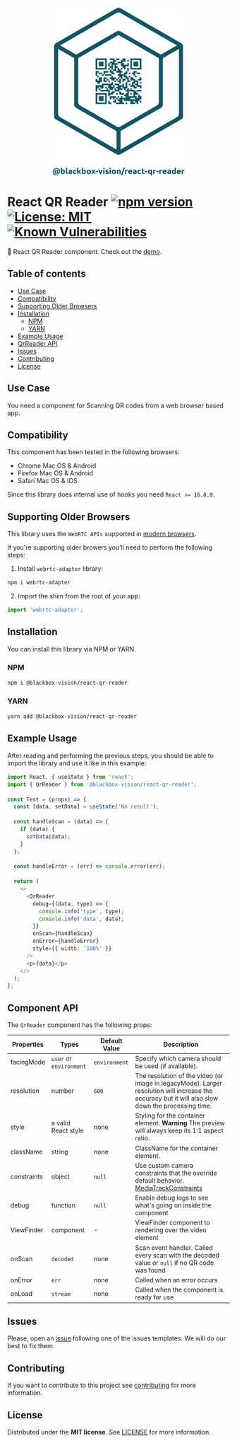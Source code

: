 <p align="center">
  <img al width="300" height="380" alt="Lib logo" src="./qr-reader-logo.png" style="width: 300px !important;" />
</p>

# React QR Reader [![npm version](https://badge.fury.io/js/%40blackbox-vision%2Freact-qr-reader.svg)](https://badge.fury.io/js/%40blackbox-vision%2Freact-qr-reader) [![License: MIT](https://img.shields.io/badge/License-MIT-brightgreen.svg)](https://opensource.org/licenses/MIT) [![Known Vulnerabilities](https://snyk.io/test/github/blackboxvision/react-qr-reader/badge.svg)](https://snyk.io/test/github/blackboxvision/react-qr-reader)

:rocket: React QR Reader component. Check out the [demo](https://blackboxvision.github.io/react-qr-reader).

## Table of contents

- [Use Case](#use-case)
- [Compatibility](#compatibility)
- [Supporting Older Browsers](#supporting-older-browsers)
- [Installation](#installation)
  - [NPM](#npm)
  - [YARN](#yarn)
- [Example Usage](#example-usage)
- [QrReader API](#component-api)
- [Issues](#issues)
- [Contributing](#contributing)
- [License](#license)

## Use Case

You need a component for Scanning QR codes from a web browser based app.

## Compatibility

This component has been tested in the following browsers:

- Chrome Mac OS & Android
- Firefox Mac OS & Android
- Safari Mac OS & IOS

Since this library does internal use of hooks you need `React >= 16.8.0`.

## Supporting Older Browsers

This library uses the `WebRTC APIs` supported in [modern browsers](https://caniuse.com/#search=webrtc).

If you're supporting older browers you'll need to perform the following steps:

1. Install `webrtc-adapter` library:

```bash
npm i webrtc-adapter
```

2. Import the shim from the root of your app:

```javascript
import 'webrtc-adapter';
```

## Installation

You can install this library via NPM or YARN.

### NPM

```bash
npm i @blackbox-vision/react-qr-reader
```

### YARN

```bash
yarn add @blackbox-vision/react-qr-reader
```

## Example Usage

After reading and performing the previous steps, you should be able to import the library and use it like in this example:

```javascript
import React, { useState } from 'react';
import { QrReader } from '@blackbox-vision/react-qr-reader';

const Test = (props) => {
  const [data, setData] = useState('No result');

  const handleScan = (data) => {
    if (data) {
      setData(data);
    }
  };

  const handleError = (err) => console.error(err);

  return (
    <>
      <QrReader
        debug={(data, type) => {
          console.info('type', type);
          console.info('data', data);
        }}
        onScan={handleScan}
        onError={handleError}
        style={{ width: '100%' }}
      />
      <p>{data}</p>
    </>
  );
};
```

## Component API

The `QrReader` component has the following props:

| Properties  | Types                   | Default Value | Description                                                                                                                                                       |
| ----------- | ----------------------- | ------------- | ----------------------------------------------------------------------------------------------------------------------------------------------------------------- |
| facingMode  | `user` or `environment` | `environment` | Specify which camera should be used (if available).                                                                                                               |
| resolution  | number                  | `600`         | The resolution of the video (or image in legacyMode). Larger resolution will increase the accuracy but it will also slow down the processing time.                |
| style       | a valid React style     | none          | Styling for the container element. **Warning** The preview will always keep its 1:1 aspect ratio.                                                                 |
| className   | string                  | none          | ClassName for the container element.                                                                                                                              |
| constraints | object                  | `null`        | Use custom camera constraints that the override default behavior. [MediaTrackConstraints](https://developer.mozilla.org/en-US/docs/Web/API/MediaTrackConstraints) |
| debug       | function                | `null`        | Enable debug logs to see what's going on inside the component                                                                                                     |
| ViewFinder  | component               | -             | ViewFinder component to rendering over the video element                                                                                                          |
| onScan      | `decoded`               | none          | Scan event handler. Called every scan with the decoded value or `null` if no QR code was found                                                                    |
| onError     | `err`                   | none          | Called when an error occurs                                                                                                                                       |
| onLoad      | `stream`                | none          | Called when the component is ready for use                                                                                                                        |

## Issues

Please, open an [issue](https://github.com/BlackBoxVision/react-qr-reader/issues) following one of the issues templates. We will do our best to fix them.

## Contributing

If you want to contribute to this project see [contributing](https://github.com/BlackBoxVision/react-qr-reader/blob/master/CONTRIBUTING.md) for more information.

## License

Distributed under the **MIT license**. See [LICENSE](https://github.com/BlackBoxVision/react-qr-reader/blob/master/LICENSE) for more information.
